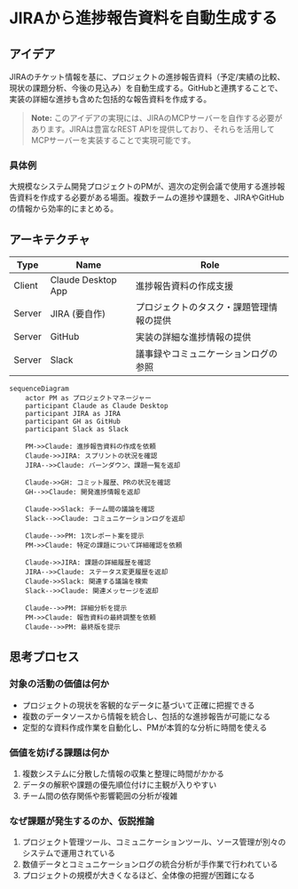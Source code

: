 # JIRAから進捗報告資料を自動生成する

## アイデア
JIRAのチケット情報を基に、プロジェクトの進捗報告資料（予定/実績の比較、現状の課題分析、今後の見込み）を自動生成する。GitHubと連携することで、実装の詳細な進捗も含めた包括的な報告資料を作成する。

> **Note:** このアイデアの実現には、JIRAのMCPサーバーを自作する必要があります。JIRAは豊富なREST APIを提供しており、それらを活用してMCPサーバーを実装することで実現可能です。

### 具体例
大規模なシステム開発プロジェクトのPMが、週次の定例会議で使用する進捗報告資料を作成する必要がある場面。複数チームの進捗や課題を、JIRAやGitHubの情報から効率的にまとめる。

## アーキテクチャ

| Type | Name | Role |
|--|--|--|
| Client | Claude Desktop App | 進捗報告資料の作成支援 |
| Server | JIRA (要自作) | プロジェクトのタスク・課題管理情報の提供 |
| Server | GitHub | 実装の詳細な進捗情報の提供 |
| Server | Slack | 議事録やコミュニケーションログの参照 |

```mermaid
sequenceDiagram
    actor PM as プロジェクトマネージャー
    participant Claude as Claude Desktop
    participant JIRA as JIRA
    participant GH as GitHub
    participant Slack as Slack

    PM->>Claude: 進捗報告資料の作成を依頼
    Claude->>JIRA: スプリントの状況を確認
    JIRA-->>Claude: バーンダウン、課題一覧を返却
    
    Claude->>GH: コミット履歴、PRの状況を確認
    GH-->>Claude: 開発進捗情報を返却
    
    Claude->>Slack: チーム間の議論を確認
    Slack-->>Claude: コミュニケーションログを返却
    
    Claude-->>PM: 1次レポート案を提示
    PM->>Claude: 特定の課題について詳細確認を依頼
    
    Claude->>JIRA: 課題の詳細履歴を確認
    JIRA-->>Claude: ステータス変更履歴を返却
    Claude->>Slack: 関連する議論を検索
    Slack-->>Claude: 関連メッセージを返却
    
    Claude-->>PM: 詳細分析を提示
    PM->>Claude: 報告資料の最終調整を依頼
    Claude-->>PM: 最終版を提示
```

## 思考プロセス

### 対象の活動の価値は何か
- プロジェクトの現状を客観的なデータに基づいて正確に把握できる<br>
- 複数のデータソースから情報を統合し、包括的な進捗報告が可能になる<br>
- 定型的な資料作成作業を自動化し、PMが本質的な分析に時間を使える

### 価値を妨げる課題は何か
1. 複数システムに分散した情報の収集と整理に時間がかかる<br>
2. データの解釈や課題の優先順位付けに主観が入りやすい<br>
3. チーム間の依存関係や影響範囲の分析が複雑

### なぜ課題が発生するのか、仮説推論
1. プロジェクト管理ツール、コミュニケーションツール、ソース管理が別々のシステムで運用されている<br>
2. 数値データとコミュニケーションログの統合分析が手作業で行われている<br>
3. プロジェクトの規模が大きくなるほど、全体像の把握が困難になる